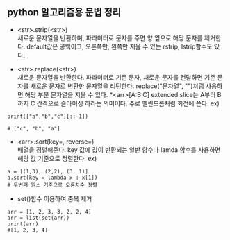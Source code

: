 ## python 알고리즘용 문법 정리

- \<str\>.strip(\<str\>) <br>
  새로운 문자열을 반환하며, 파라미터로 문자를 주면 양 옆으로 해당 문자를 제거한다. default값은 공백이고, 오른쪽만, 왼쪽만 지울 수 있는 rstrip, lstrip함수도 있다.

- \<str\>.replace(\<str\>) <br>
  새로운 문자열을 반환한다. 파라미터로 기존 문자, 새로운 문자를 전달하면 기존 문자를 새로운 문자로 변환한 문자열을 리턴한다. replace("문자열", "")처럼 사용하면 해당 부분 문자열을 지울 수 있다.
  \*\<arr\>[A:B:C]
  extended slice는 A부터 B까지 C 간격으로 슬라이싱 하라는 의미이다. 주로 펠린드롬처럼 회전에 쓴다.
  ex)

```
print(["a","b","c"][::-1])

# ["c", "b", "a"]
```

- \<arr\>.sort(key=, reverse=) <br>
  배열을 정렬해준다. key 값에 값이 반환되는 일반 함수나 lamda 함수를 사용하면 해당 값 기준으로 정렬한다. ex)

```
a = [(1,3), (2,2), (3, 1)]
a.sort(key = lambda x : x[1])
# 두번째 원소 기준으로 오름차순 정렬
```

- set()함수 이용하여 중복 제거

```
arr = [1, 2, 3, 3, 2, 2, 4]
arr = list(set(arr))
print(arr)
#[1, 2, 3, 4]
```
